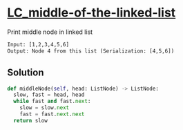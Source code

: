 # [LC_middle-of-the-linked-list](https://leetcode.com/problems/middle-of-the-linked-list)

Print middle node in linked list

```txt
Input: [1,2,3,4,5,6]
Output: Node 4 from this list (Serialization: [4,5,6])
```

## Solution

```py
def middleNode(self, head: ListNode) -> ListNode:
  slow, fast = head, head
  while fast and fast.next:
    slow = slow.next
    fast = fast.next.next
  return slow
```
